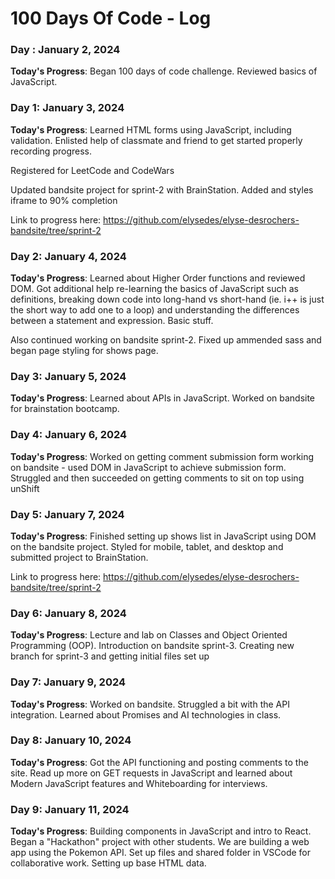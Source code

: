 # 100 Days Of Code - Log

### Day : January 2, 2024

**Today's Progress**: Began 100 days of code challenge. Reviewed basics of JavaScript.



### Day 1: January 3, 2024

**Today's Progress**: Learned HTML forms using JavaScript, including validation. Enlisted help of classmate and friend to get started properly recording progress.

Registered for LeetCode and CodeWars

Updated bandsite project for sprint-2 with BrainStation. Added and styles iframe to 90% completion

Link to progress here: https://github.com/elysedes/elyse-desrochers-bandsite/tree/sprint-2



### Day 2: January 4, 2024

**Today's Progress**: Learned about Higher Order functions and reviewed DOM. Got additional help re-learning the basics of JavaScript such as definitions, breaking down code into long-hand vs short-hand (ie. i++ is just the short way to add one to a loop) and understanding the differences between a statement and expression. Basic stuff.

Also continued working on bandsite sprint-2. Fixed up ammended sass and began page styling for shows page.



### Day 3: January 5, 2024

**Today's Progress**: Learned about APIs in JavaScript. Worked on bandsite for brainstation bootcamp.



### Day 4: January 6, 2024

**Today's Progress**: Worked on getting comment submission form working on bandsite - used DOM in JavaScript to achieve submission form. Struggled and then succeeded on getting comments to sit on top using unShift



### Day 5: January 7, 2024

**Today's Progress**: Finished setting up shows list in JavaScript using DOM on the bandsite project. Styled for mobile, tablet, and desktop and submitted project to BrainStation.

Link to progress here: https://github.com/elysedes/elyse-desrochers-bandsite/tree/sprint-2



### Day 6: January 8, 2024

**Today's Progress**: Lecture and lab on Classes and Object Oriented Programming (OOP). Introduction on bandsite sprint-3. Creating new branch for sprint-3 and getting initial files set up



### Day 7: January 9, 2024

**Today's Progress**: Worked on bandsite. Struggled a bit with the API integration. Learned about Promises and AI technologies in class.



### Day 8: January 10, 2024

**Today's Progress**: Got the API functioning and posting comments to the site. Read up more on GET requests in JavaScript and learned about Modern JavaScript features and Whiteboarding for interviews.



### Day 9: January 11, 2024

**Today's Progress**: Building components in JavaScript and intro to React. Began a "Hackathon" project with other students. We are building a web app using the Pokemon API. Set up files and shared folder in VSCode for collaborative work. Setting up base HTML data.